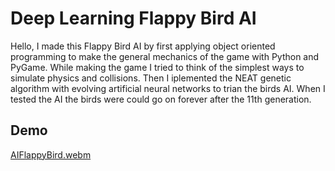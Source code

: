 # Deep Learning Flappy Bird AI
Hello,
I made this Flappy Bird AI by first applying object oriented programming to make the general mechanics of the game with Python and PyGame. While making the game I tried to think of the simplest ways to simulate physics and collisions. Then I iplemented the NEAT genetic algorithm with evolving artificial neural networks to trian the birds AI. When I tested the AI the birds were could go on forever after the 11th generation.

## Demo
[AIFlappyBird.webm](https://user-images.githubusercontent.com/106512207/220255358-1662bbf8-39c1-43d6-ba34-3f814bde9ece.webm)

